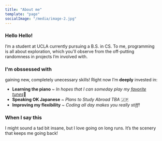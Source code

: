 ```yaml
---
title: "About me"
template: "page"
socialImage: "/media/image-2.jpg"
---
```


### Hello Hello!
I’m a student at UCLA currently pursuing a B.S. in CS. To me, programming is all about exploration, which you'll observe from the off-putting randomness in projects I’m involved with.

### I'm obssessed with
gaining new, completely unecessary skills! Right now I’m **deeply** invested in:
- **Learning the piano** *~ In hopes that I can someday play my [favorite tunes](/pages/music)*🤞
- **Speaking OK Japanese** *~ Plans to Study Abroad TBA* 🇯🇵
- **Improving my flexibility** *~ Coding all day makes you really stiff!*

### When I say this 
I might sound a tad bit insane, but I love going on long runs. It’s the scenery that keeps me going back!